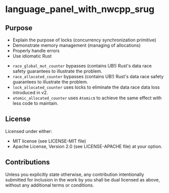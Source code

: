 # language_panel_with_nwcpp_srug
## Purpose
* Explain the purpose of locks (concurrency synchronization primitive)
* Demonstrate memory management (managing of allocations)
* Properly handle errors
* Use idiomatic Rust

- `race_global_mut_counter` bypasses (contains UB!) Rust's data race safety guarantees to illustrate the problem.
- `race_allocated_counter` bypasses (contains UB!) Rust's data race safety guarantees to illustrate the problem.
- `lock_allocated_counter` uses locks to eliminate the data race data loss introduced in v2.
- `atomic_allocated_counter` uses `Atomic`s to achieve the same effect with less code to maintain.

## License
Licensed under either:
* MIT license (see LICENSE-MIT file)
* Apache License, Version 2.0 (see LICENSE-APACHE file)
  at your option.

## Contributions
Unless you explicitly state otherwise, any contribution intentionally submitted for inclusion in the
work by you shall be dual licensed as above, without any additional terms or conditions.
